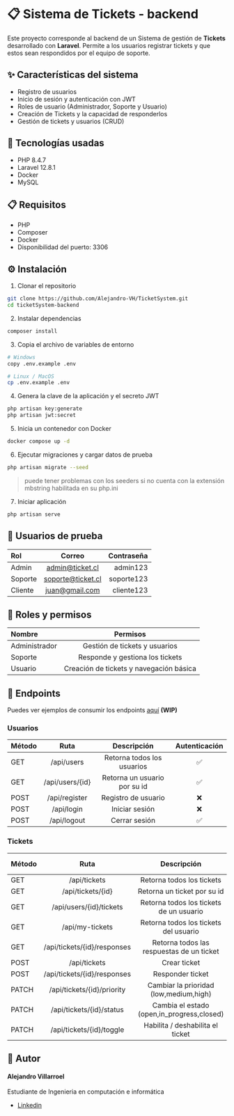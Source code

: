# 📋 Sistema de Tickets - backend
Este proyecto corresponde al backend de un Sistema de gestión de **Tickets** desarrollado con **Laravel**. Permite a los usuarios registrar tickets y que estos sean respondidos por el equipo de soporte.

## ✨ Características del sistema
- Registro de usuarios
- Inicio de sesión y autenticación con JWT
- Roles de usuario (Administrador, Soporte y Usuario)
- Creación de Tickets y la capacidad de responderlos
- Gestión de tickets y usuarios (CRUD)

## 🧪 Tecnologías usadas
- PHP 8.4.7
- Laravel 12.8.1
- Docker
- MySQL

## 📋 Requisitos
- PHP
- Composer
- Docker
- Disponibilidad del puerto: 3306

## ⚙️ Instalación
1. Clonar el repositorio
```bash
git clone https://github.com/Alejandro-VH/TicketSystem.git
cd ticketSystem-backend
```

2. Instalar dependencias
```bash
composer install
```

3. Copia el archivo de variables de entorno
```bash
# Windows
copy .env.example .env

# Linux / MacOS
cp .env.example .env
```

4. Genera la clave de la aplicación y el secreto JWT
```bash
php artisan key:generate
php artisan jwt:secret
```

5. Inicia un contenedor con Docker
```bash
docker compose up -d
```

6. Ejecutar migraciones y cargar datos de prueba
```bash
php artisan migrate --seed
```
> puede tener problemas con los seeders si no cuenta con la extensión mbstring habilitada en su php.ini
7. Iniciar aplicación
```bash
php artisan serve
```

## 👥 Usuarios de prueba

| Rol | Correo   | Contraseña  |
|:----------|:--------:|---------:|
| Admin | admin@ticket.cl | admin123  |
| Soporte | soporte@ticket.cl | soporte123  |
| Cliente | juan@gmail.com | cliente123  |

## 🔐 Roles y permisos

| Nombre | Permisos   |
|:----------|:--------:|
| Administrador | Gestión de tickets y usuarios |
| Soporte | Responde y gestiona los tickets  |
| Usuario | Creación de tickets y navegación básica|

## 🔌 Endpoints

Puedes ver ejemplos de consumir los endpoints [aquí](/postman/) **(WIP)**

### Usuarios
| Método | Ruta   | Descripción  | Autenticación |
|:----------|:--------:|:---------:|:---------:|
| GET | /api/users | Retorna todos los usuarios  | ✅ |
| GET | /api/users/{id} | Retorna un usuario por su id | ✅ |
| POST | /api/register | Registro de usuario  | ❌ |
| POST | /api/login | Iniciar sesión  | ❌ |
| POST | /api/logout | Cerrar sesión  | ✅ |


### Tickets
| Método | Ruta   | Descripción  | Requiere autenticación |
|:----------|:--------:|:---------:|:---------:|
| GET | /api/tickets | Retorna todos los tickets  | ✅ |
| GET | /api/tickets/{id} | Retorna un ticket por su id  | ✅ |
| GET | /api/users/{id}/tickets | Retorna todos los tickets de un usuario  | ✅ |
| GET | /api/my-tickets | Retorna todos los tickets del usuario  | ✅ |
| GET | /api/tickets/{id}/responses | Retorna todos las respuestas de un ticket  | ✅ |
| POST | /api/tickets | Crear ticket  | ✅ |
| POST | /api/tickets/{id}/responses | Responder ticket  | ✅ |
| PATCH | /api/tickets/{id}/priority | Cambiar la prioridad (low,medium,high)  | ✅ |
| PATCH | /api/tickets/{id}/status | Cambia el estado (open,in_progress,closed)  | ✅ |
| PATCH | /api/tickets/{id}/toggle | Habilita / deshabilita el ticket  | ✅ |


## 👤 Autor
#### Alejandro Villarroel
Estudiante de Ingenieria en computación e informática
- [Linkedin](https://www.linkedin.com/in/alevillarroel/)
